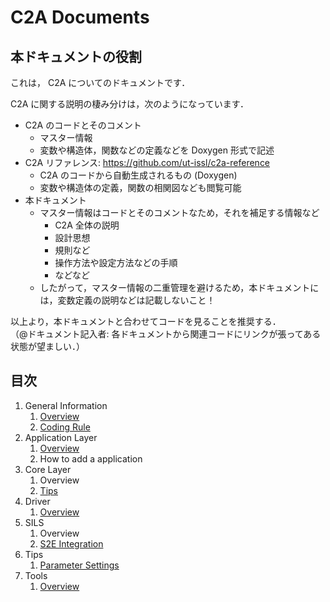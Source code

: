 # C2A Documents

## 本ドキュメントの役割
これは， C2A についてのドキュメントです．

C2A に関する説明の棲み分けは，次のようになっています．

- C2A のコードとそのコメント
	- マスター情報
	- 変数や構造体，関数などの定義などを Doxygen 形式で記述
- C2A リファレンス: https://github.com/ut-issl/c2a-reference
	- C2A のコードから自動生成されるもの (Doxygen)
	- 変数や構造体の定義，関数の相関図なども閲覧可能
- 本ドキュメント
	- マスター情報はコードとそのコメントなため，それを補足する情報など
		- C2A 全体の説明
		- 設計思想
		- 規則など
		- 操作方法や設定方法などの手順
		- などなど
	- したがって，マスター情報の二重管理を避けるため，本ドキュメントには，変数定義の説明などは記載しないこと！

以上より，本ドキュメントと合わせてコードを見ることを推奨する．  
（@ドキュメント記入者: 各ドキュメントから関連コードにリンクが張ってある状態が望ましい．）


## 目次

1. General Information
	1. [Overview](./General/Overview.md)
	1. [Coding Rule](./General/CodingRule.md)
1. Application Layer
	1. [Overview](./Application/Overview.md)
	1. How to add a application
1. Core Layer
	1. Overview
	1. [Tips](./Core/Tips.md)
1. Driver
	1. [Overview](./Driver/Overview.md)
1. SILS
	1. Overview
	1. [S2E Integration](./Sils/S2eIntegration.md)
1. Tips
	1. [Parameter Settings](./Tips/ParameterSettings.md)
1. Tools
	1. [Overview](./Tools/Overview.md)
